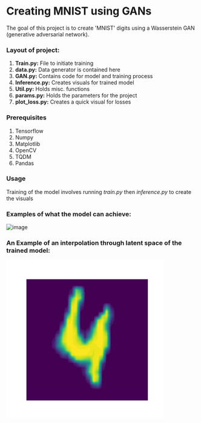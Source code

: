 
# Creating MNIST using GANs
The goal of this project is to create 'MNIST' digits using a Wasserstein GAN (generative adversarial network).
### Layout of project:
1) **Train.py:** File to initiate training
2) **data.py:** Data generator is contained here
3) **GAN.py:** Contains code for model and training process 
4) **Inference.py:** Creates visuals for trained model
5) **Util.py:** Holds misc. functions
6) **params.py:** Holds the parameters for the project
7) **plot_loss.py:** Creates a quick visual for losses

### Prerequisites
 1) Tensorflow
 3) Numpy
 4) Matplotlib
 5) OpenCV
 6) TQDM
 7) Pandas
 
### Usage
Training of the model involves running _train.py_ then _inference.py_ to create the visuals

### Examples of what the model can achieve:
![image](./imgs/14.png) 

### An Example of an interpolation through latent space of the trained model:
![alt text](./imgs/animation.gif)

